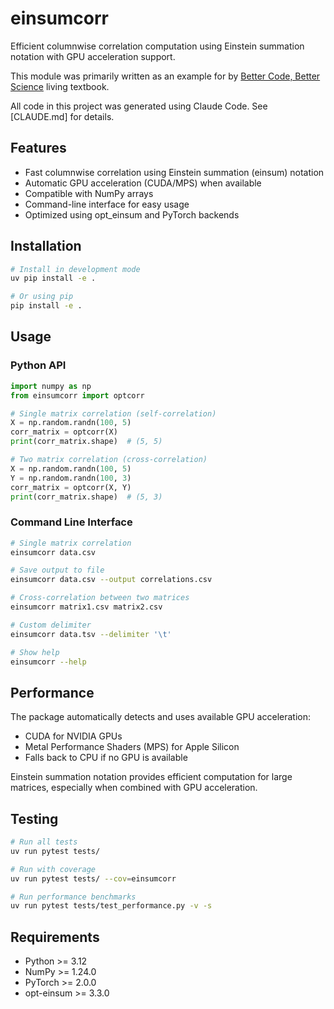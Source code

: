 # einsumcorr

Efficient columnwise correlation computation using Einstein summation notation with GPU acceleration support.

This module was primarily written as an example for by [Better Code, Better Science](https://poldrack.github.io/BetterCodeBetterScience/frontmatter.html) living textbook. 

All code in this project was generated using Claude Code.  See [CLAUDE.md] for details.


## Features

- Fast columnwise correlation using Einstein summation (einsum) notation
- Automatic GPU acceleration (CUDA/MPS) when available
- Compatible with NumPy arrays
- Command-line interface for easy usage
- Optimized using opt_einsum and PyTorch backends

## Installation

```bash
# Install in development mode
uv pip install -e .

# Or using pip
pip install -e .
```

## Usage

### Python API

```python
import numpy as np
from einsumcorr import optcorr

# Single matrix correlation (self-correlation)
X = np.random.randn(100, 5)
corr_matrix = optcorr(X)
print(corr_matrix.shape)  # (5, 5)

# Two matrix correlation (cross-correlation)
X = np.random.randn(100, 5)
Y = np.random.randn(100, 3)
corr_matrix = optcorr(X, Y)
print(corr_matrix.shape)  # (5, 3)
```

### Command Line Interface

```bash
# Single matrix correlation
einsumcorr data.csv

# Save output to file
einsumcorr data.csv --output correlations.csv

# Cross-correlation between two matrices
einsumcorr matrix1.csv matrix2.csv

# Custom delimiter
einsumcorr data.tsv --delimiter '\t'

# Show help
einsumcorr --help
```

## Performance

The package automatically detects and uses available GPU acceleration:
- CUDA for NVIDIA GPUs
- Metal Performance Shaders (MPS) for Apple Silicon
- Falls back to CPU if no GPU is available

Einstein summation notation provides efficient computation for large matrices, especially when combined with GPU acceleration.

## Testing

```bash
# Run all tests
uv run pytest tests/

# Run with coverage
uv run pytest tests/ --cov=einsumcorr

# Run performance benchmarks
uv run pytest tests/test_performance.py -v -s
```

## Requirements

- Python >= 3.12
- NumPy >= 1.24.0
- PyTorch >= 2.0.0
- opt-einsum >= 3.3.0

